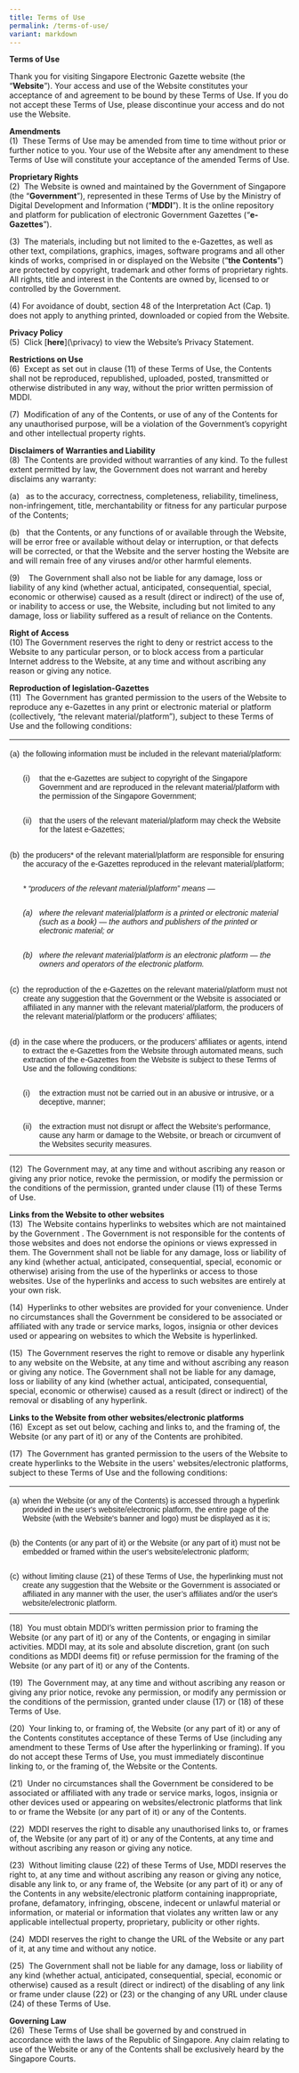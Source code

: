 ```yaml
---
title: Terms of Use
permalink: /terms-of-use/
variant: markdown
---
```

**Terms of Use**

Thank you for visiting Singapore Electronic Gazette website&nbsp;(the “**Website**”). Your access and use of the Website constitutes your acceptance of and agreement to be bound by these Terms of Use. If you do not accept these Terms of Use, please discontinue your access and do not use the Website.   
  
**Amendments**  
(1)&nbsp; These Terms of Use may be amended from time to time without prior or further notice to you. Your use of the Website after any amendment to these Terms of Use will constitute your acceptance of the amended Terms of Use.  
  
**Proprietary Rights**  
(2)&nbsp; The Website is owned and maintained by the Government of Singapore (the “**Government**”), represented in these Terms of Use by the Ministry of Digital Development and Information (“**MDDI**”). It is the online repository and platform for publication of electronic Government Gazettes (“**e-Gazettes**”).  
  
(3)&nbsp; The materials, including but not limited to the e-Gazettes, as well as other text, compilations, graphics, images, software programs and all other kinds of works, comprised in or displayed on the Website (“**the Contents**”) are protected by copyright, trademark and other forms of proprietary rights. All rights, title and interest in the Contents are owned by, licensed to or controlled by the Government.

(4) For avoidance of doubt, section 48 of the Interpretation Act (Cap. 1) does not apply to anything printed, downloaded or copied from the Website.  
  
**Privacy Policy**  
(5)&nbsp; Click&nbsp;[**here**](\privacy\)&nbsp;to view the Website’s Privacy Statement.  
  
**Restrictions on Use**  
(6)&nbsp; Except as set out in clause&nbsp;(11) of these Terms of Use, the Contents shall not be reproduced, republished, uploaded, posted, transmitted or otherwise distributed in any way, without the prior written permission of MDDI.  
  
(7)&nbsp; Modification of any of the Contents, or use of any of the Contents for any unauthorised purpose, will be a violation of the Government’s copyright and other intellectual property rights.  
  
**Disclaimers of Warranties and Liability**  
(8)&nbsp; The Contents are provided without warranties of any kind. To the fullest extent permitted by law, the Government does not warrant and hereby disclaims any warranty:

(a)&nbsp;&nbsp; as to the accuracy, correctness, completeness, reliability, timeliness, non-infringement, title, merchantability or fitness for any particular purpose of the Contents;

(b)&nbsp;&nbsp; that the Contents, or any functions of or available through the Website, will be error free or available without delay or interruption, or that defects will be corrected, or that the Website and the server hosting the Website are and will remain free of any viruses and/or other harmful elements.

(9)&nbsp;&nbsp;&nbsp; The Government shall also not be liable for any damage, loss or liability of any kind (whether actual, anticipated, consequential, special, economic or otherwise) caused as a result (direct or indirect) of the use of, or inability to access or use, the Website, including but not limited to any damage, loss or liability suffered as a result of reliance on the Contents.  
  
**Right of Access**  
(10)&nbsp;The Government reserves the right to deny or restrict access to the Website to any particular person, or to block access from a particular Internet address to the Website, at any time and without ascribing any reason or giving any notice.  
  
**Reproduction of legislation-Gazettes**  
(11)&nbsp; The Government has granted permission to the users of the Website to reproduce any e-Gazettes in any print or electronic material or platform (collectively, “the relevant material/platform”), subject to these Terms of Use and the following conditions:

<table style="border-collapse:collapse;mso-yfti-tbllook:1184" cellpadding="0" cellspacing="0" border="0" class="MsoNormalTable"><tbody><tr style="mso-yfti-irow:0;mso-yfti-firstrow:yes"><td style="width:17.2pt;padding:.75pt .75pt .75pt .75pt" valign="top" width="23"><p style="margin-bottom:7.5pt;line-height:normal" class="MsoNormal"><span style="font-size:10.5pt;font-family:&quot;Helvetica&quot;,sans-serif;mso-fareast-font-family:
  &quot;Times New Roman&quot;;mso-font-kerning:0pt;mso-ligatures:none;mso-fareast-language:
  EN-SG">(a)</span></p></td><td style="width:434.1pt;padding:.75pt .75pt .75pt .75pt" colspan="2" width="579"><p style="margin-bottom:7.5pt;line-height:normal" class="MsoNormal"><span style="font-size:10.5pt;font-family:&quot;Helvetica&quot;,sans-serif;mso-fareast-font-family:
  &quot;Times New Roman&quot;;mso-font-kerning:0pt;mso-ligatures:none;mso-fareast-language:
  EN-SG">the following information must be included in the relevant material/platform:</span></p></td></tr><tr style="mso-yfti-irow:1"><td style="width:17.2pt;padding:.75pt .75pt .75pt .75pt" valign="top" width="23"></td><td style="width:22.55pt;padding:.75pt .75pt .75pt .75pt" valign="top" width="30"><p style="margin-bottom:7.5pt;line-height:normal" class="MsoNormal"><span style="font-size:10.5pt;font-family:&quot;Helvetica&quot;,sans-serif;mso-fareast-font-family:
  &quot;Times New Roman&quot;;mso-font-kerning:0pt;mso-ligatures:none;mso-fareast-language:
  EN-SG">(i)</span></p></td><td style="width:411.55pt;padding:.75pt .75pt .75pt .75pt" width="549"><p style="margin-bottom:7.5pt;line-height:normal" class="MsoNormal"><span style="font-size:10.5pt;font-family:&quot;Helvetica&quot;,sans-serif;mso-fareast-font-family:
  &quot;Times New Roman&quot;;mso-font-kerning:0pt;mso-ligatures:none;mso-fareast-language:
  EN-SG">that the e-Gazettes are subject to copyright of the Singapore Government and are reproduced in the relevant material/platform with the permission of the Singapore Government;</span></p></td></tr><tr style="mso-yfti-irow:2"><td style="width:17.2pt;padding:.75pt .75pt .75pt .75pt" valign="top" width="23"></td><td style="width:22.55pt;padding:.75pt .75pt .75pt .75pt" valign="top" width="30"><p style="margin-bottom:7.5pt;line-height:normal" class="MsoNormal"><span style="font-size:10.5pt;font-family:&quot;Helvetica&quot;,sans-serif;mso-fareast-font-family:
  &quot;Times New Roman&quot;;mso-font-kerning:0pt;mso-ligatures:none;mso-fareast-language:
  EN-SG">(ii)</span></p></td><td style="width:411.55pt;padding:.75pt .75pt .75pt .75pt" width="549"><p style="margin-bottom:7.5pt;line-height:normal" class="MsoNormal"><span style="font-size:10.5pt;font-family:&quot;Helvetica&quot;,sans-serif;mso-fareast-font-family:
  &quot;Times New Roman&quot;;mso-font-kerning:0pt;mso-ligatures:none;mso-fareast-language:
  EN-SG">that the users of the relevant material/platform may check the Website for the latest e-Gazettes;</span></p></td></tr><tr style="mso-yfti-irow:3"><td style="width:17.2pt;padding:.75pt .75pt .75pt .75pt" valign="top" width="23"></td><td style="width:22.55pt;padding:.75pt .75pt .75pt .75pt" width="30"></td><td style="width:411.55pt;padding:.75pt .75pt .75pt .75pt" width="549"></td></tr><tr style="mso-yfti-irow:4"><td style="width:17.2pt;padding:.75pt .75pt .75pt .75pt" valign="top" width="23"><p style="margin-bottom:7.5pt;line-height:normal" class="MsoNormal"><span style="font-size:10.5pt;font-family:&quot;Helvetica&quot;,sans-serif;mso-fareast-font-family:
  &quot;Times New Roman&quot;;mso-font-kerning:0pt;mso-ligatures:none;mso-fareast-language:
  EN-SG">(b)</span></p></td><td style="width:434.1pt;padding:.75pt .75pt .75pt .75pt" colspan="2" width="579"><p style="margin-bottom:7.5pt;line-height:normal" class="MsoNormal"><span style="font-size:10.5pt;font-family:&quot;Helvetica&quot;,sans-serif;mso-fareast-font-family:
  &quot;Times New Roman&quot;;mso-font-kerning:0pt;mso-ligatures:none;mso-fareast-language:
  EN-SG">the producers* of the relevant material/platform are responsible for ensuring the accuracy of the e-Gazettes reproduced in the relevant material/platform;</span></p></td></tr><tr style="mso-yfti-irow:5"><td style="width:17.2pt;padding:.75pt .75pt .75pt .75pt" valign="top" width="23"></td><td style="width:434.1pt;padding:.75pt .75pt .75pt .75pt" colspan="2" width="579"><p style="margin-bottom:7.5pt;line-height:normal" class="MsoNormal"><i><span style="font-size:10.5pt;font-family:&quot;Helvetica&quot;,sans-serif;mso-fareast-font-family:
  &quot;Times New Roman&quot;;mso-font-kerning:0pt;mso-ligatures:none;mso-fareast-language:
  EN-SG">* “producers of the relevant material/platform” means —</span></i><span style="font-size:10.5pt;font-family:&quot;Helvetica&quot;,sans-serif;mso-fareast-font-family:
  &quot;Times New Roman&quot;;mso-font-kerning:0pt;mso-ligatures:none;mso-fareast-language:
  EN-SG"></span></p></td></tr><tr style="mso-yfti-irow:6"><td style="width:17.2pt;padding:.75pt .75pt .75pt .75pt" valign="top" width="23"></td><td style="width:22.55pt;padding:.75pt .75pt .75pt .75pt" valign="top" width="30"><p style="margin-bottom:7.5pt;line-height:normal" class="MsoNormal"><i><span style="font-size:10.5pt;font-family:&quot;Helvetica&quot;,sans-serif;mso-fareast-font-family:
  &quot;Times New Roman&quot;;mso-font-kerning:0pt;mso-ligatures:none;mso-fareast-language:
  EN-SG">(a)</span></i><span style="font-size:10.5pt;font-family:&quot;Helvetica&quot;,sans-serif;
  mso-fareast-font-family:&quot;Times New Roman&quot;;mso-font-kerning:0pt;mso-ligatures:
  none;mso-fareast-language:EN-SG"></span></p></td><td style="width:411.55pt;padding:.75pt .75pt .75pt .75pt" width="549"><p style="margin-bottom:7.5pt;line-height:normal" class="MsoNormal"><i><span style="font-size:10.5pt;font-family:&quot;Helvetica&quot;,sans-serif;mso-fareast-font-family:
  &quot;Times New Roman&quot;;mso-font-kerning:0pt;mso-ligatures:none;mso-fareast-language:
  EN-SG">where the relevant material/platform is a printed or electronic material (such as a book) — the authors and publishers of the printed or electronic material; or</span></i><span style="font-size:10.5pt;font-family:
  &quot;Helvetica&quot;,sans-serif;mso-fareast-font-family:&quot;Times New Roman&quot;;mso-font-kerning:
  0pt;mso-ligatures:none;mso-fareast-language:EN-SG"></span></p></td></tr><tr style="mso-yfti-irow:7"><td style="width:17.2pt;padding:.75pt .75pt .75pt .75pt" valign="top" width="23"></td><td style="width:22.55pt;padding:.75pt .75pt .75pt .75pt" valign="top" width="30"><p style="margin-bottom:7.5pt;line-height:normal" class="MsoNormal"><i><span style="font-size:10.5pt;font-family:&quot;Helvetica&quot;,sans-serif;mso-fareast-font-family:
  &quot;Times New Roman&quot;;mso-font-kerning:0pt;mso-ligatures:none;mso-fareast-language:
  EN-SG">(b)</span></i><span style="font-size:10.5pt;font-family:&quot;Helvetica&quot;,sans-serif;
  mso-fareast-font-family:&quot;Times New Roman&quot;;mso-font-kerning:0pt;mso-ligatures:
  none;mso-fareast-language:EN-SG"></span></p></td><td style="width:411.55pt;padding:.75pt .75pt .75pt .75pt" width="549"><p style="margin-bottom:7.5pt;line-height:normal" class="MsoNormal"><i><span style="font-size:10.5pt;font-family:&quot;Helvetica&quot;,sans-serif;mso-fareast-font-family:
  &quot;Times New Roman&quot;;mso-font-kerning:0pt;mso-ligatures:none;mso-fareast-language:
  EN-SG">where the relevant material/platform is an electronic platform — the owners and operators of the electronic platform.</span></i><span style="font-size:10.5pt;font-family:&quot;Helvetica&quot;,sans-serif;mso-fareast-font-family:
  &quot;Times New Roman&quot;;mso-font-kerning:0pt;mso-ligatures:none;mso-fareast-language:
  EN-SG"></span></p></td></tr><tr style="mso-yfti-irow:8"><td style="width:17.2pt;padding:.75pt .75pt .75pt .75pt" valign="top" width="23"></td><td style="width:22.55pt;padding:.75pt .75pt .75pt .75pt" width="30"></td><td style="width:411.55pt;padding:.75pt .75pt .75pt .75pt" width="549"></td></tr><tr style="mso-yfti-irow:9"><td style="width:17.2pt;padding:.75pt .75pt .75pt .75pt" valign="top" width="23"><p style="margin-bottom:7.5pt;line-height:normal" class="MsoNormal"><span style="font-size:10.5pt;font-family:&quot;Helvetica&quot;,sans-serif;mso-fareast-font-family:
  &quot;Times New Roman&quot;;mso-font-kerning:0pt;mso-ligatures:none;mso-fareast-language:
  EN-SG">(c)</span></p></td><td style="width:434.1pt;padding:.75pt .75pt .75pt .75pt" colspan="2" width="579"><p style="margin-bottom:7.5pt;line-height:normal" class="MsoNormal"><span style="font-size:10.5pt;font-family:&quot;Helvetica&quot;,sans-serif;mso-fareast-font-family:
  &quot;Times New Roman&quot;;mso-font-kerning:0pt;mso-ligatures:none;mso-fareast-language:
  EN-SG">the reproduction of the e-Gazettes on the relevant material/platform must not create any suggestion that the Government or the Website is associated or affiliated in any manner with the relevant material/platform, the producers of the relevant material/platform or the producers’ affiliates;</span></p></td></tr><tr style="mso-yfti-irow:10"><td style="width:17.2pt;padding:.75pt .75pt .75pt .75pt" valign="top" width="23"></td><td style="width:22.55pt;padding:.75pt .75pt .75pt .75pt" width="30"></td><td style="width:411.55pt;padding:.75pt .75pt .75pt .75pt" width="549"></td></tr><tr style="mso-yfti-irow:11"><td style="width:17.2pt;padding:.75pt .75pt .75pt .75pt" valign="top" width="23"><p style="margin-bottom:7.5pt;line-height:normal" class="MsoNormal"><span style="font-size:10.5pt;font-family:&quot;Helvetica&quot;,sans-serif;mso-fareast-font-family:
  &quot;Times New Roman&quot;;mso-font-kerning:0pt;mso-ligatures:none;mso-fareast-language:
  EN-SG">(d)</span></p></td><td style="width:434.1pt;padding:.75pt .75pt .75pt .75pt" colspan="2" width="579"><p style="margin-bottom:7.5pt;line-height:normal" class="MsoNormal"><span style="font-size:10.5pt;font-family:&quot;Helvetica&quot;,sans-serif;mso-fareast-font-family:
  &quot;Times New Roman&quot;;mso-font-kerning:0pt;mso-ligatures:none;mso-fareast-language:
  EN-SG">in the case where the producers, or the producers’ affiliates or agents, intend to extract the e-Gazettes from the Website through automated means, such extraction of the e-Gazettes from the Website is subject to these Terms of Use and the following conditions:</span></p></td></tr><tr style="mso-yfti-irow:12"><td style="width:17.2pt;padding:.75pt .75pt .75pt .75pt" valign="top" width="23"></td><td style="width:22.55pt;padding:.75pt .75pt .75pt .75pt" valign="top" width="30"><p style="margin-bottom:7.5pt;line-height:normal" class="MsoNormal"><span style="font-size:10.5pt;font-family:&quot;Helvetica&quot;,sans-serif;mso-fareast-font-family:
  &quot;Times New Roman&quot;;mso-font-kerning:0pt;mso-ligatures:none;mso-fareast-language:
  EN-SG">(i)</span></p></td><td style="width:411.55pt;padding:.75pt .75pt .75pt .75pt" width="549"><p style="margin-bottom:7.5pt;line-height:normal" class="MsoNormal"><span style="font-size:10.5pt;font-family:&quot;Helvetica&quot;,sans-serif;mso-fareast-font-family:
  &quot;Times New Roman&quot;;mso-font-kerning:0pt;mso-ligatures:none;mso-fareast-language:
  EN-SG">the extraction must not be carried out in an abusive or intrusive, or a deceptive, manner;</span></p></td></tr><tr style="mso-yfti-irow:13;mso-yfti-lastrow:yes"><td style="width:17.2pt;padding:.75pt .75pt .75pt .75pt" valign="top" width="23"></td><td style="width:22.55pt;padding:.75pt .75pt .75pt .75pt" valign="top" width="30"><p style="margin-bottom:7.5pt;line-height:normal" class="MsoNormal"><span style="font-size:10.5pt;font-family:&quot;Helvetica&quot;,sans-serif;mso-fareast-font-family:
  &quot;Times New Roman&quot;;mso-font-kerning:0pt;mso-ligatures:none;mso-fareast-language:
  EN-SG">(ii)</span></p></td><td style="width:411.55pt;padding:.75pt .75pt .75pt .75pt" width="549"><p style="margin-bottom:7.5pt;line-height:normal" class="MsoNormal"><span style="font-size:10.5pt;font-family:&quot;Helvetica&quot;,sans-serif;mso-fareast-font-family:
  &quot;Times New Roman&quot;;mso-font-kerning:0pt;mso-ligatures:none;mso-fareast-language:
  EN-SG">the extraction must not disrupt or affect the Website’s performance, cause any harm or damage to the Website, or breach or circumvent of the Websites security measures.</span></p></td></tr></tbody></table>

(12)&nbsp; The Government may, at any time and without ascribing any reason or giving any prior notice, revoke the permission, or modify the permission or the conditions of the permission, granted under clause (11) of these Terms of Use.  
  
**Links from the Website to other websites**  
(13)&nbsp; The Website contains hyperlinks to websites which are not maintained by the Government . The Government is not responsible for the contents of those websites and does not endorse the opinions or views expressed in them. The Government shall not be liable for any damage, loss or liability of any kind (whether actual, anticipated, consequential, special, economic or otherwise) arising from the use of the hyperlinks or access to those websites. Use of the hyperlinks and access to such websites are entirely at your own risk.  
  
(14)&nbsp; Hyperlinks to other websites are provided for your convenience. Under no circumstances shall the Government be considered to be associated or affiliated with any trade or service marks, logos, insignia or other devices used or appearing on websites to which the Website is hyperlinked.  
  
(15)&nbsp; The Government reserves the right to remove or disable any hyperlink to any website on the Website, at any time and without ascribing any reason or giving any notice. The Government shall not be liable for any damage, loss or liability of any kind (whether actual, anticipated, consequential, special, economic or otherwise) caused as a result (direct or indirect) of the removal or disabling of any hyperlink.  
  
**Links to the Website from other websites/electronic platforms**  
(16)&nbsp; Except as set out below, caching and links to, and the framing of, the Website (or any part of it) or any of the Contents are prohibited.  
  
(17)&nbsp; The Government has granted permission to the users of the Website to create hyperlinks to the Website in the users' websites/electronic platforms, subject to these Terms of Use and the following conditions:

<table style="border-collapse:collapse;mso-yfti-tbllook:1184" cellpadding="0" cellspacing="0" border="0" class="MsoNormalTable"><tbody><tr style="mso-yfti-irow:0;mso-yfti-firstrow:yes;height:25.5pt"><td style="width:22.2pt;padding:.75pt .75pt .75pt .75pt;
  height:25.5pt" valign="top" width="30"><p style="margin-bottom:7.5pt;line-height:normal" class="MsoNormal"><span style="font-size:10.5pt;font-family:&quot;Helvetica&quot;,sans-serif;mso-fareast-font-family:
  &quot;Times New Roman&quot;;mso-font-kerning:0pt;mso-ligatures:none;mso-fareast-language:
  EN-SG">(a)</span></p></td><td style="width:1065.8pt;padding:.75pt .75pt .75pt .75pt;
  height:25.5pt" width="1421"><p style="margin-bottom:7.5pt;line-height:normal" class="MsoNormal"><span style="font-size:10.5pt;font-family:&quot;Helvetica&quot;,sans-serif;mso-fareast-font-family:
  &quot;Times New Roman&quot;;mso-font-kerning:0pt;mso-ligatures:none;mso-fareast-language:
  EN-SG">when the Website (or any of the Contents) is accessed through a hyperlink provided in the user's website/electronic platform, the entire page of the Website (with the Website's banner and logo) must be displayed as it is;</span></p></td></tr><tr style="mso-yfti-irow:1;height:12.0pt"><td style="width:22.2pt;padding:.75pt .75pt .75pt .75pt;
  height:12.0pt" valign="top" width="30"><p style="margin-bottom:7.5pt;line-height:normal" class="MsoNormal"><span style="font-size:10.5pt;font-family:&quot;Helvetica&quot;,sans-serif;mso-fareast-font-family:
  &quot;Times New Roman&quot;;mso-font-kerning:0pt;mso-ligatures:none;mso-fareast-language:
  EN-SG">(b)</span></p></td><td style="width:1065.8pt;padding:.75pt .75pt .75pt .75pt;
  height:12.0pt" width="1421"><p style="margin-bottom:7.5pt;line-height:normal" class="MsoNormal"><span style="font-size:10.5pt;font-family:&quot;Helvetica&quot;,sans-serif;mso-fareast-font-family:
  &quot;Times New Roman&quot;;mso-font-kerning:0pt;mso-ligatures:none;mso-fareast-language:
  EN-SG">the Contents (or any part of it) or the Website (or any part of it) must not be embedded or framed within the user's website/electronic platform;</span></p></td></tr><tr style="mso-yfti-irow:2;mso-yfti-lastrow:yes;height:12.0pt"><td style="width:22.2pt;padding:.75pt .75pt .75pt .75pt;
  height:12.0pt" valign="top" width="30"><p style="margin-bottom:7.5pt;line-height:normal" class="MsoNormal"><span style="font-size:10.5pt;font-family:&quot;Helvetica&quot;,sans-serif;mso-fareast-font-family:
  &quot;Times New Roman&quot;;mso-font-kerning:0pt;mso-ligatures:none;mso-fareast-language:
  EN-SG">(c)</span></p></td><td style="width:1065.8pt;padding:.75pt .75pt .75pt .75pt;
  height:12.0pt" width="1421"><p style="margin-bottom:7.5pt;line-height:normal" class="MsoNormal"><span style="font-size:10.5pt;font-family:&quot;Helvetica&quot;,sans-serif;mso-fareast-font-family:
  &quot;Times New Roman&quot;;mso-font-kerning:0pt;mso-ligatures:none;mso-fareast-language:
  EN-SG">without limiting clause (21) of these Terms of Use, the hyperlinking must not create any suggestion that the Website or the Government is associated or affiliated in any manner with the user, the user’s affiliates and/or the user's website/electronic platform.</span></p></td></tr></tbody></table>

(18)&nbsp; You must obtain MDDI’s written permission prior to framing the Website (or any part of it) or any of the Contents, or engaging in similar activities. MDDI may, at its sole and absolute discretion, grant (on such conditions as MDDI deems fit) or refuse permission for the framing of the Website (or any part of it) or any of the Contents.  
  
(19)&nbsp; The Government may, at any time and without ascribing any reason or giving any prior notice, revoke any permission, or modify any permission or the conditions of the permission, granted under clause (17) or (18) of these Terms of Use.  
  
(20)&nbsp; Your linking to, or framing of, the Website (or any part of it) or any of the Contents constitutes acceptance of these Terms of Use (including any amendment to these Terms of Use after the hyperlinking or framing). If you do not accept these Terms of Use, you must immediately discontinue linking to, or the framing of, the Website or the Contents.  
  
(21)&nbsp; Under no circumstances shall the Government be considered to be associated or affiliated with any trade or service marks, logos, insignia or other devices used or appearing on websites/electronic platforms that link to or frame the Website (or any part of it) or any of the Contents.  
  
(22)&nbsp; MDDI reserves the right to disable any unauthorised links to, or frames of, the Website (or any part of it) or any of the Contents, at any time and without ascribing any reason or giving any notice.  
  
(23)&nbsp; Without limiting clause (22) of these Terms of Use, MDDI reserves the right to, at any time and without ascribing any reason or giving any notice, disable any link to, or any frame of, the Website (or any part of it) or any of the Contents in any website/electronic platform containing inappropriate, profane, defamatory, infringing, obscene, indecent or unlawful material or information, or material or information that violates any written law or any applicable intellectual property, proprietary, publicity or other rights.  
  
(24)&nbsp; MDDI reserves the right to change the URL of the Website or any part of it, at any time and without any notice.  
  
(25)&nbsp; The Government shall not be liable for any damage, loss or liability of any kind (whether actual, anticipated, consequential, special, economic or otherwise) caused as a result (direct or indirect) of the disabling of any link or frame under clause (22) or (23) or the changing of any URL under clause (24) of these Terms of Use.  
  
**Governing Law**  
(26)&nbsp; These Terms of Use shall be governed by and construed in accordance with the laws of the Republic of Singapore. Any claim relating to use of the Website or any of the Contents shall be exclusively heard by the Singapore Courts.